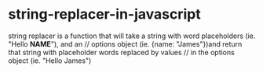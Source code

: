 # string-replacer-in-javascript
string replacer is a function that will take a string with word placeholders (ie. "Hello __NAME__"), and an
// options object (ie. {name: "James"})and return that string with placeholder words replaced by values
// in the options object (ie. "Hello James")
